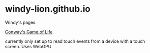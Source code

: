 # windy-lion.github.io
Windy's pages

[Conway's Game of Life](https://windy-lion.github.io/GameOfLife/)

currently only set up to read touch events from a device with a touch screen. 
Uses WebGPU